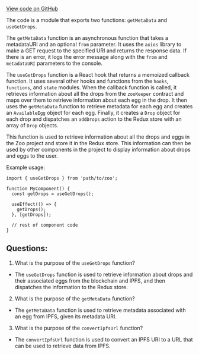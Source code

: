 [View code on GitHub](zoo-labs/zoo/blob/master/core/src/state/drop/hooks.tsx)

The code is a module that exports two functions: `getMetaData` and `useGetDrops`. 

The `getMetaData` function is an asynchronous function that takes a metadataURI and an optional `from` parameter. It uses the `axios` library to make a GET request to the specified URI and returns the response data. If there is an error, it logs the error message along with the `from` and `metadataURI` parameters to the console.

The `useGetDrops` function is a React hook that returns a memoized callback function. It uses several other hooks and functions from the `hooks`, `functions`, and `state` modules. When the callback function is called, it retrieves information about all the drops from the `zooKeeper` contract and maps over them to retrieve information about each egg in the drop. It then uses the `getMetaData` function to retrieve metadata for each egg and creates an `AvailableEgg` object for each egg. Finally, it creates a `Drop` object for each drop and dispatches an `addDrops` action to the Redux store with an array of `Drop` objects. 

This function is used to retrieve information about all the drops and eggs in the Zoo project and store it in the Redux store. This information can then be used by other components in the project to display information about drops and eggs to the user. 

Example usage:

```
import { useGetDrops } from 'path/to/zoo';

function MyComponent() {
  const getDrops = useGetDrops();

  useEffect(() => {
    getDrops();
  }, [getDrops]);

  // rest of component code
}
```
## Questions: 
 1. What is the purpose of the `useGetDrops` function?
- The `useGetDrops` function is used to retrieve information about drops and their associated eggs from the blockchain and IPFS, and then dispatches the information to the Redux store.

2. What is the purpose of the `getMetaData` function?
- The `getMetaData` function is used to retrieve metadata associated with an egg from IPFS, given its metadata URI.

3. What is the purpose of the `convertIpfsUrl` function?
- The `convertIpfsUrl` function is used to convert an IPFS URI to a URL that can be used to retrieve data from IPFS.